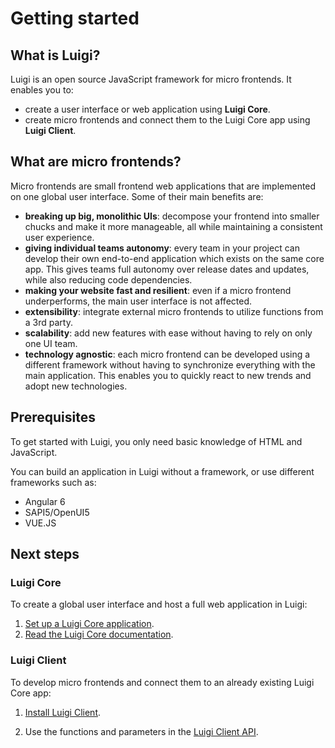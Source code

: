 # Getting started 

## What is Luigi?

Luigi is an open source JavaScript framework for micro frontends. It enables you to:
* create a user interface or web application using **Luigi Core**. 
* create micro frontends and connect them to the Luigi Core app using **Luigi Client**.

## What are micro frontends? 

Micro frontends are small frontend web applications that are implemented on one global user interface. Some of their main benefits are:

* **breaking up big, monolithic UIs**: decompose your frontend into smaller chucks and make it more manageable, all while maintaining a consistent user experience.
* **giving individual teams autonomy**: every team in your project can develop their own end-to-end application which exists on the same core app. This gives teams full autonomy over release dates and updates, while also reducing code dependencies. 
* **making your website fast and resilient**: even if a micro frontend underperforms, the main user interface is not affected.
* **extensibility**: integrate external micro frontends to utilize functions from a 3rd party.
* **scalability**: add new features with ease without having to rely on only one UI team.
* **technology agnostic**: each micro frontend can be developed using a different framework without having to synchronize everything with the main application. This enables you to quickly react to new trends and adopt new technologies. 

## Prerequisites 

To get started with Luigi, you only need basic knowledge of HTML and JavaScript. 

You can build an application in Luigi without a framework, or use different frameworks such as:
* Angular 6
* SAPI5/OpenUI5
* VUE.JS 

## Next steps

### Luigi Core

To create a global user interface and host a full web application in Luigi:

1. [Set up a Luigi Core application](https://github.com/SAP/luigi/blob/master/docs/application-setup.md).
2. [Read the Luigi Core documentation](https://github.com/SAP/luigi/blob/master/docs/README.md#luigi-core).


### Luigi Client

To develop micro frontends and connect them to an already existing Luigi Core app:

1. [Install Luigi Client](https://github.com/SAP/luigi/tree/master/client).

2. Use the functions and parameters in the [Luigi Client API](https://github.com/SAP/luigi/blob/master/docs/README.md#luigi-core).



